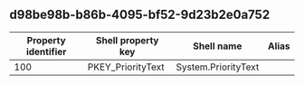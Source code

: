 ## d98be98b-b86b-4095-bf52-9d23b2e0a752

Property identifier | Shell property key | Shell name | Alias
--- | --- | --- | ---
100 | PKEY_PriorityText | System.PriorityText | 

